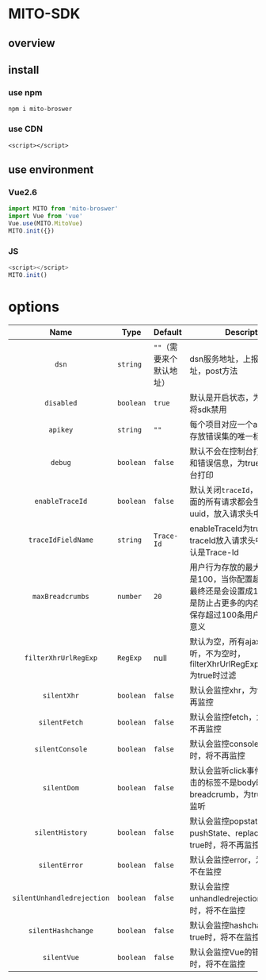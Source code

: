# MITO-SDK

## overview

## install

### use npm

`npm i mito-broswer`

### use CDN

`<script></script>`



## use environment

### Vue2.6

```javascript
import MITO from 'mito-broswer'
import Vue from 'vue'
Vue.use(MITO.MitoVue)
MITO.init({})
```

### JS

```javascript
<script></script>
MITO.init()
```



# options
|            Name            | Type      | Default                  | Description                                                  |
| :------------------------: | --------- | ------------------------ | ------------------------------------------------------------ |
|           `dsn`            | `string`  | `""`（需要来个默认地址） | dsn服务地址，上报接口的地址，post方法                        |
|         `disabled`         | `boolean` | `true`                   | 默认是开启状态，为true时，会将sdk禁用                        |
|          `apikey`          | `string`  | `""`                     | 每个项目对应一个apikey，用于存放错误集的唯一标识             |
|          `debug`           | `boolean` | `false`                  | 默认不会在控制台打印用户行为和错误信息，为true时将会在控台打印 |
|      `enableTraceId`      | `boolean` | `false`                  | 默认关闭`traceId`，开启时，页面的所有请求都会生成一个uuid，放入请求头中      |
| `traceIdFieldName` | `string` | `Trace-Id` | enableTraceId为true时，traceId放入请求头中的key，默认是Trace-Id |
|      `maxBreadcrumbs`      | `number`  | `20`                     | 用户行为存放的最大容量，最大是100，当你配置超过100时，最终还是会设置成100，一方面是防止占更多的内存、一方面是保存超过100条用户行为没多大意义 |
| `filterXhrUrlRegExp` | `RegExp` | null | 默认为空，所有ajax都会被监听，不为空时，filterXhrUrlRegExp.test(xhr.url)为true时过滤 |
|        `silentXhr`         | `boolean` | `false`                  | 默认会监控xhr，为true时，将不再监控                          |
|       `silentFetch`        | `boolean` | `false`                  | 默认会监控fetch，为true时，将不再监控                        |
|      `silentConsole`       | `boolean` | `false`                  | 默认会监控console，为true时，将不再监控                      |
|        `silentDom`         | `boolean` | `false`                  | 默认会监听click事件，当用户点击的标签不是body时就会被放入breadcrumb，为true，将不在监听 |
|      `silentHistory`       | `boolean` | `false`                  | 默认会监控popstate、pushState、replaceState，为true时，将不再监控 |
|       `silentError`        | `boolean` | `false`                  | 默认会监控error，为true时，将不在监控                        |
| `silentUnhandledrejection` | `boolean` | `false`                  | 默认会监控unhandledrejection，为true时，将不在监控           |
|     `silentHashchange`     | `boolean` | `false`                  | 默认会监控hashchange，为true时，将不在监控                   |
|        `silentVue`         | `boolean` | `false`                  | 默认会监控Vue的错误，为true时，将不在监控                    |


